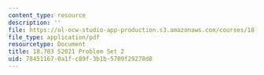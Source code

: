 ```yaml
---
content_type: resource
description: ''
file: https://ol-ocw-studio-app-production.s3.amazonaws.com/courses/18-783-elliptic-curves-spring-2021/784511670a1fc89f3b1b5709f29278d8_MIT18_783S21_PS2.pdf
file_type: application/pdf
resourcetype: Document
title: 18.783 S2021 Problem Set 2
uid: 78451167-0a1f-c89f-3b1b-5709f29278d8
---
```

